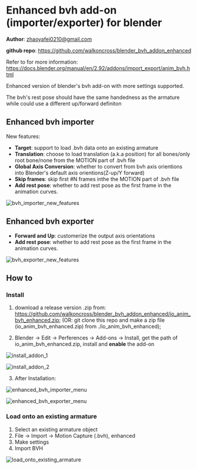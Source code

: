 # Enhanced bvh add-on (importer/exporter) for blender

**Author**: zhaoyafei0210@gmail.com

**github repo**: https://github.com/walkoncross/blender_bvh_addon_enhanced

Refer to for more information: 
https://docs.blender.org/manual/en/2.92/addons/import_export/anim_bvh.html

Enhanced version of blender's bvh add-on with more settings supported.

The bvh's rest pose should have the same handedness as the armature while could use a different up/forward definiton

## Enhanced bvh importer
New features:

- **Target**: support to load .bvh data onto an existing armature
- **Translation**: choose to load translation (a.k.a position) for all bones/only root bone/none from the MOTION part of .bvh file
- **Global Axis Conversion**: whether to convert from bvh axis orientions into Blender's default axis orientions(Z-up/Y forward)
- **Skip frames**: skip first #N frames inthe  the MOTION part of .bvh file
- **Add rest pose**: whether to add rest pose as the first frame in the animation curves.

![bvh_importer_new_features](/docs/bvh_importer_new_features.jpg)


## Enhanced bvh exporter

- **Forward and Up**: customerize the output axis orientations
- **Add rest pose**: whether to add rest pose as the first frame in the animation curves.

![bvh_exporter_new_features](/docs/bvh_exporter_new_features.jpg)

## How to

### Install

1. download a release version .zip from: https://github.com/walkoncross/blender_bvh_addon_enhanced/io_anim_bvh_enhanced.zip; (OR: git clone this repo and make a zip file (io_anim_bvh_enhanced.zip) from ./io_anim_bvh_enhanced);

2. Blender -> Edit -> Perferences -> Add-ons -> Install, get the path of io_anim_bvh_enhanced.zip, install and **enable** the add-on

![install_addon_1](/docs/install_addon_1.jpg)

![install_addon_2](/docs/install_addon_2.jpg)

3. After Installation:

![enhanced_bvh_importer_menu](/docs/enhanced_bvh_importer_menu.jpg)

![enhanced_bvh_exporter_menu](/docs/enhanced_bvh_exporter_menu.jpg)

### Load onto an existing armature
1. Select an existing armature object
2. File -> Import -> Motion Capture (.bvh), enhanced
3. Make settings
4. Import BVH

![load_onto_existing_armature](/docs/load_onto_existing_armature.jpg)